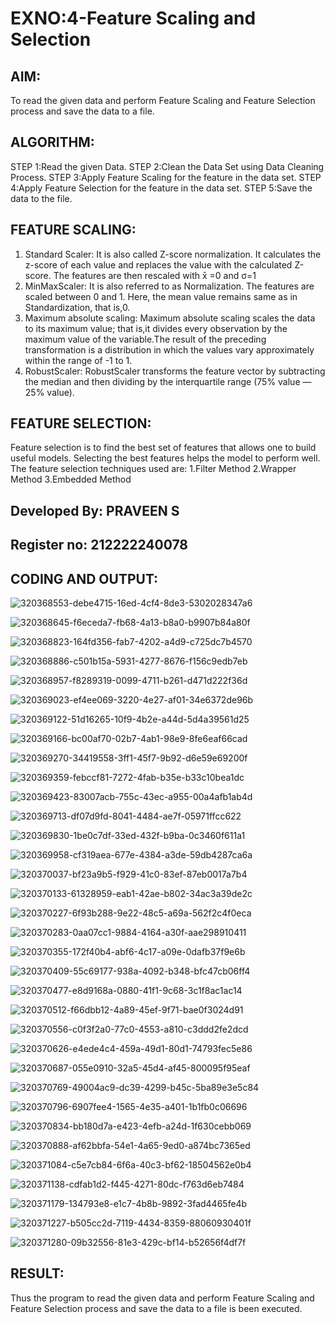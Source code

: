 # EXNO:4-Feature Scaling and Selection
## AIM:
To read the given data and perform Feature Scaling and Feature Selection process and save the
data to a file.

## ALGORITHM:
STEP 1:Read the given Data.
STEP 2:Clean the Data Set using Data Cleaning Process.
STEP 3:Apply Feature Scaling for the feature in the data set.
STEP 4:Apply Feature Selection for the feature in the data set.
STEP 5:Save the data to the file.

## FEATURE SCALING:
1. Standard Scaler: It is also called Z-score normalization. It calculates the z-score of each value and replaces the value with the calculated Z-score. The features are then rescaled with x̄ =0 and σ=1
2. MinMaxScaler: It is also referred to as Normalization. The features are scaled between 0 and 1. Here, the mean value remains same as in Standardization, that is,0.
3. Maximum absolute scaling: Maximum absolute scaling scales the data to its maximum value; that is,it divides every observation by the maximum value of the variable.The result of the preceding transformation is a distribution in which the values vary approximately within the range of -1 to 1.
4. RobustScaler: RobustScaler transforms the feature vector by subtracting the median and then dividing by the interquartile range (75% value — 25% value).

## FEATURE SELECTION:
Feature selection is to find the best set of features that allows one to build useful models. Selecting the best features helps the model to perform well.
The feature selection techniques used are:
1.Filter Method
2.Wrapper Method
3.Embedded Method

## Developed By: PRAVEEN S
## Register no: 212222240078

## CODING AND OUTPUT:

![320368553-debe4715-16ed-4cf4-8de3-5302028347a6](https://github.com/Praveen0500/EXNO-4-DS/assets/120218611/e1eef0a5-10fd-4a8d-9054-973202032971)

![320368645-f6eceda7-fb68-4a13-b8a0-b9907b84a80f](https://github.com/Praveen0500/EXNO-4-DS/assets/120218611/53a010d9-00ee-41f3-81fa-30651b0f3669)

![320368823-164fd356-fab7-4202-a4d9-c725dc7b4570](https://github.com/Praveen0500/EXNO-4-DS/assets/120218611/6453132b-d9da-468d-98f1-b8654b66de1f)

![320368886-c501b15a-5931-4277-8676-f156c9edb7eb](https://github.com/Praveen0500/EXNO-4-DS/assets/120218611/29d6acaa-d497-4e8f-8bd2-050a27813492)

![320368957-f8289319-0099-4711-b261-d471d222f36d](https://github.com/Praveen0500/EXNO-4-DS/assets/120218611/da8b2b34-da84-49dd-8bcd-8380fea01bb4)

![320369023-ef4ee069-3220-4e27-af01-34e6372de96b](https://github.com/Praveen0500/EXNO-4-DS/assets/120218611/5e605043-5d61-40bb-a0db-90c04083683b)

![320369122-51d16265-10f9-4b2e-a44d-5d4a39561d25](https://github.com/Praveen0500/EXNO-4-DS/assets/120218611/f99e86a8-7f03-4453-adc4-7c06ee365040)

![320369166-bc00af70-02b7-4ab1-98e9-8fe6eaf66cad](https://github.com/Praveen0500/EXNO-4-DS/assets/120218611/545f5148-a436-4240-b08a-6731fe622780)

![320369270-34419558-3ff1-45f7-9b92-d6e59e69200f](https://github.com/Praveen0500/EXNO-4-DS/assets/120218611/b458694e-8216-4f57-8eeb-a3558b048b24)

![320369359-febccf81-7272-4fab-b35e-b33c10bea1dc](https://github.com/Praveen0500/EXNO-4-DS/assets/120218611/4731eb79-d463-4e95-b160-6d96f3779763)

![320369423-83007acb-755c-43ec-a955-00a4afb1ab4d](https://github.com/Praveen0500/EXNO-4-DS/assets/120218611/be169ea1-4131-429a-848c-dce501be1ec0)

![320369713-df07d9fd-8041-4484-ae7f-05971ffcc622](https://github.com/Praveen0500/EXNO-4-DS/assets/120218611/b7e91cfb-6305-4881-a74b-a9937a083b17)

![320369830-1be0c7df-33ed-432f-b9ba-0c3460f611a1](https://github.com/Praveen0500/EXNO-4-DS/assets/120218611/61a91d38-13e5-408f-8518-2fa3981ea218)

![320369958-cf319aea-677e-4384-a3de-59db4287ca6a](https://github.com/Praveen0500/EXNO-4-DS/assets/120218611/c7d329e5-b929-4754-9098-06b14e94ed58)

![320370037-bf23a9b5-f929-41c0-83ef-87eb0017a7b4](https://github.com/Praveen0500/EXNO-4-DS/assets/120218611/4adc6e90-e36e-4494-8730-96b8b60c528c)

![320370133-61328959-eab1-42ae-b802-34ac3a39de2c](https://github.com/Praveen0500/EXNO-4-DS/assets/120218611/418af45c-89e3-4630-a7d1-3561092a3563)

![320370227-6f93b288-9e22-48c5-a69a-562f2c4f0eca](https://github.com/Praveen0500/EXNO-4-DS/assets/120218611/8c0e11bb-84c1-4c05-a635-b3e9f63c6570)

![320370283-0aa07cc1-9884-4164-a30f-aae298910411](https://github.com/Praveen0500/EXNO-4-DS/assets/120218611/038b8cac-7f2f-4cbf-926f-ef0c8ad2c1a7)

![320370355-172f40b4-abf6-4c17-a09e-0dafb37f9e6b](https://github.com/Praveen0500/EXNO-4-DS/assets/120218611/d2900764-6d1a-4eec-b7b9-cfcebdc2c6a1)

![320370409-55c69177-938a-4092-b348-bfc47cb06ff4](https://github.com/Praveen0500/EXNO-4-DS/assets/120218611/5b00cdaa-8d1a-4fc6-af50-3598e2d4bec5)

![320370477-e8d9168a-0880-41f1-9c68-3c1f8ac1ac14](https://github.com/Praveen0500/EXNO-4-DS/assets/120218611/96bb2f2f-9c80-4abb-9421-99380d80e69f)

![320370512-f66dbb12-4a89-45ef-9f71-bae0f3024d91](https://github.com/Praveen0500/EXNO-4-DS/assets/120218611/cfabbeb2-1e75-4cae-b568-34276b875980)

![320370556-c0f3f2a0-77c0-4553-a810-c3ddd2fe2dcd](https://github.com/Praveen0500/EXNO-4-DS/assets/120218611/d34e1211-d088-4861-8f0a-a84555b2f8cb)

![320370626-e4ede4c4-459a-49d1-80d1-74793fec5e86](https://github.com/Praveen0500/EXNO-4-DS/assets/120218611/d449edcd-1884-4b69-854b-83073c9f53ab)

![320370687-055e0910-32a5-45d4-af45-800095f95eaf](https://github.com/Praveen0500/EXNO-4-DS/assets/120218611/302c965f-3f18-4be2-a979-af669290c84f)

![320370769-49004ac9-dc39-4299-b45c-5ba89e3e5c84](https://github.com/Praveen0500/EXNO-4-DS/assets/120218611/d5bb99f7-ff82-44e9-8540-6825fab2dc92)

![320370796-6907fee4-1565-4e35-a401-1b1fb0c06696](https://github.com/Praveen0500/EXNO-4-DS/assets/120218611/7a2a0ae3-5368-45c3-8d23-e81f8cbdb120)

![320370834-bb180d7a-e423-4efb-a24d-1f630cebb069](https://github.com/Praveen0500/EXNO-4-DS/assets/120218611/e573513d-9798-4579-b89c-fdd1a36e68e0)

![320370888-af62bbfa-54e1-4a65-9ed0-a874bc7365ed](https://github.com/Praveen0500/EXNO-4-DS/assets/120218611/8d8fede7-307b-4535-899b-3404889c8904)

![320371084-c5e7cb84-6f6a-40c3-bf62-18504562e0b4](https://github.com/Praveen0500/EXNO-4-DS/assets/120218611/fdc1388d-037f-49a0-976a-28834259da2d)

![320371138-cdfab1d2-f445-4271-80dc-f763d6eb7484](https://github.com/Praveen0500/EXNO-4-DS/assets/120218611/e4e36954-3a57-478d-a715-d32aae0290ca)

![320371179-134793e8-e1c7-4b8b-9892-3fad4465fe4b](https://github.com/Praveen0500/EXNO-4-DS/assets/120218611/b67c3086-8c2b-464c-86da-f8a1021b4769)

![320371227-b505cc2d-7119-4434-8359-88060930401f](https://github.com/Praveen0500/EXNO-4-DS/assets/120218611/9ef7d168-12f4-4e6d-ae73-4b464b9146ce)

![320371280-09b32556-81e3-429c-bf14-b52656f4df7f](https://github.com/Praveen0500/EXNO-4-DS/assets/120218611/664302fd-132e-433f-834b-d92b00ea9e3e)

## RESULT:
Thus the program to read the given data and perform Feature Scaling and Feature Selection process and save the data to a file is been executed.
